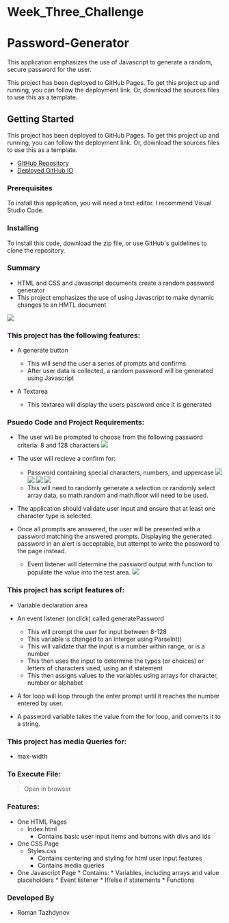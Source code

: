 # Week_Three_Challenge
# Password-Generator

This application emphasizes the use of Javascript to generate a random, secure password for the user. 

This project has been deployed to GitHub Pages. To get this project up and running, you can follow the deployment link. Or, download the sources files to use this as a template.

## Getting Started

This project has been deployed to GitHub Pages. To get this project up and running, you can follow the deployment link. Or, download the sources files to use this as a template.

* [GitHub Repository]()
* [Deployed GitHub IO]()

### Prerequisites

To install this application, you will need a text editor. I recommend Visual Studio Code. 

### Installing

To install this code, download the zip file, or use GitHub's guidelines to clone the repository. 

### Summary
* HTML and CSS and Javascript documents create a random password generator 
* This project emphasizes the use of using Javascript to make dynamic changes to an HMTL document

![](img/password_generator.png)

### This project has the following features: 
* A generate button
    * This will send the user a series of prompts and confirms
    * After user data is collected, a random password will be generated using Javascript

* A Textarea
    * This textarea will display the users password once it is generated

### Psuedo Code and Project Requirements: 
* The user will be prompted to choose from the following password criteria: 8 and 128 characters
![](img/pass1.png)

* The user will recieve a confirm for: 
    * Password containing special characters, numbers, and uppercase
    ![](img/char.png)
    ![](img/numbers.png)
    ![](img/Lower.png)
    ![](img/Upper.png)
    * This will need to randomly generate a selection or randomly select array data, so math.random and math.floor will need to be used.     

* The application should validate user input and ensure that at least one character type is selected.

* Once all prompts are answered, the user will be presented with a password matching the answered prompts. Displaying the generated password in an alert is acceptable, but attempt to write the password to the page instead.
    * Event listener will determine the password output with function to populate the value into the test area.
    ![](img/password.png)

### This project has script features of:
* Variable declaration area 
* An event listener (onclick) called generatePassword
    * This will prompt the user for input between 8-128
    * This variable is changed to an interger using ParseInt()
    * This will validate that the input is a number within range, or is a number
    * This then uses the input to determine the types (or choices) or letters of characters used, using an if statement
    * This then assigns values to the variables using arrays for character, number or alphabet

* A for loop will loop through the enter prompt until it reaches the number entered by user. 
* A password variable takes the value from the for loop, and converts it to a string. 

### This project has media Queries for:
* max-width
   
### To Execute File:
> Open in browser

### Features: 
* One HTML Pages
    * Index.html 
        * Contains basic user input items and buttons with divs and ids
* One CSS Page
    * Styles.css
        * Contains centering and styling for html user input features
        * Contains media queries
* One Javascript Page
        * Contains: 
        * Variables, including arrays and value placeholders
        * Event listener
        * If/else if statements
        * Functions

### Developed By
* Roman Tazhdynov
